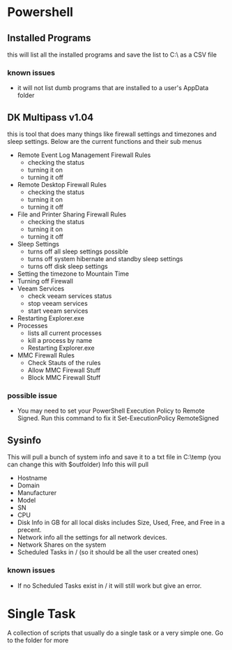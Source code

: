 # Powershell


## Installed Programs
this will list all the installed programs and save the list to C:\ as a CSV file
### known issues
* it will not list dumb programs that are installed to a user's AppData folder

## DK Multipass v1.04
this is tool that does many things like firewall settings and timezones and sleep settings. Below are the current functions and their sub menus
* Remote Event Log Management Firewall Rules
  * checking the status
  * turning it on
  * turning it off
* Remote Desktop Firewall Rules
  * checking the status
  * turning it on
  * turning it off
* File and Printer Sharing Firewall Rules
  * checking the status
  * turning it on
  * turning it off
 * Sleep Settings
   * turns off all sleep settings possible
   * turns off system hibernate and standby sleep settings
   * turns off disk sleep settings
* Setting the timezone to Mountain Time
* Turning off Firewall
* Veeam Services
  * check veeam services status
  * stop veeam services
  * start veeam services
* Restarting Explorer.exe
* Processes
  * lists all current processes
  * kill a process by name
  * Restarting Explorer.exe
* MMC Firewall Rules
  * Check Stauts of the rules
  * Allow MMC Firewall Stuff
  * Block MMC Firewall Stuff
### possible issue
* You may need to set your PowerShell Execution Policy to Remote Signed. Run this command to fix it Set-ExecutionPolicy RemoteSigned

## Sysinfo
This will pull a bunch of system info and save it to a txt file in C:\temp (you can change this with $outfolder)
Info this will pull
* Hostname
* Domain
* Manufacturer
* Model
* SN
* CPU
* Disk Info in GB for all local disks includes Size, Used, Free, and Free in a precent.
* Network info all the settings for all network devices.
* Network Shares on the system
* Scheduled Tasks in / (so it should be all the user created ones)
### known issues
* If no Scheduled Tasks exist in / it will still work but give an error.

# Single Task
A collection of scripts that usually do a single task or a very simple one. Go to the folder for more
